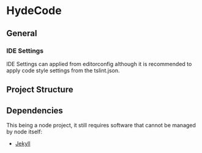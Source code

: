 # HydeCode

## General
### IDE Settings
IDE Settings can applied from editorconfig although it is recommended to apply code style settings from the tslint.json.

## Project Structure

## Dependencies
This being a node project, it still requires software that cannot be managed by node itself:
* [Jekyll](https://jekyllrb.com/)
